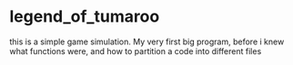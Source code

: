# legend_of_tumaroo
this is a simple game simulation. My very first big program, before i knew what functions were, and how to partition a code into different files
